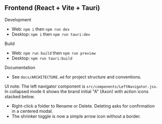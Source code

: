 ## Frontend (React + Vite + Tauri)

Development
- Web: `npm i` then `npm run dev`
- Desktop: `npm i` then `npm run tauri:dev`

Build
- Web: `npm run build` then `npm run preview`
- Desktop: `npm run tauri:build`

Documentation
- See `docs/ARCHITECTURE.md` for project structure and conventions.

UI note: The left navigator component is `src/components/LeftNavigator.jsx`. In collapsed mode it shows the brand initial "A" (Axon) with action icons stacked below.
 - Right-click a folder to Rename or Delete. Deleting asks for confirmation in a centered modal.
 - The shrinker toggle is now a simple arrow icon without a border.
